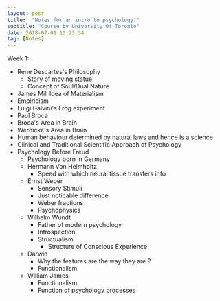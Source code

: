 ```yaml
---
layout: post
title:  "Notes for an intro to psychology!"
subtitle: "Course by University Of Toronto"
date: 2018-07-01 15:23:34
tag: [Notes]
---
```


Week 1:

- Rene Descartes's Philosophy
	- Story of moving statue
	- Concept of Soul/Dual Nature
- James Mill Idea of Materialism
- Empiricism
- Luigi Galvini's Frog experiment
- Paul Broca
- Broca's Area in Brain
- Wernicke's Area in Brain
- Human behaviour determined by natural laws and hence is a science
- Clinical and Traditional Scientific Approach of Psychology
- Psychology Before Freud
	- Psychology born in Germany
	- Hermann Von Helmholtz 
		- Speed with which neural tissue transfers info
	- Ernst Weber
		- Sensory Stimuli
		- Just noticable difference
		- Weber fractions
		- Psychophysics
	- Wilhelm Wundt
		- Father of modern psychology
		- Introspection
		- Structualism
			- Structure of Conscious Experience
	- Darwin
		- Why the features are the way they are ?
		- Functionalism
	- William James
		- Functionalism
		- Function of psychology processes